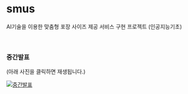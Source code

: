 # smus
AI기술을 이용한 맞춤형 포장 사이즈 제공 서비스 구현 프로젝트 (인공지능기초)
<br>
<br>
<br>

### 중간발표 
(아래 사진을 클릭하면 재생됩니다.)

[![중간발표]( https://img.youtube.com/vi/HgT7i2I0AeA/0.jpg)](https://youtu.be/HgT7i2I0AeA)


